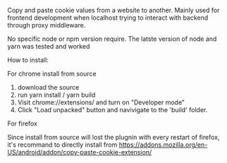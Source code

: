 Copy and paste cookie values from a website to another.
Mainly used for frontend development when localhost trying to interact with backend through proxy middleware.

No specific node or npm version require. The latste version of node and yarn was tested and worked

How to install:

For chrome install from source

1. download the source
2. run yarn install / yarn build
3. Visit chrome://extensions/ and turn on "Developer mode"
4. Click "Load unpacked" button and navivigate to the 'build' folder.

For firefox 

Since install from source will lost the plugnin with every restart of firefox, it's recommand to directly install from 
https://addons.mozilla.org/en-US/android/addon/copy-paste-cookie-extension/





